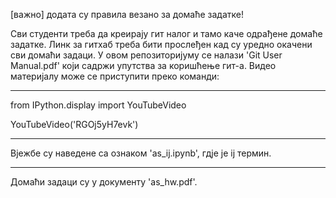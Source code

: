 [важно] додата су правила везано за домаће задатке!

Сви студенти треба да креирају гит налог и тамо каче одрађене домаће
задатке. Линк за гитхаб треба бити прослеђен кад су уредно окачени сви домаћи задаци.
У овом репозиторијуму се налази 'Git User Manual.pdf' који
садржи упутства за коришћење гит-а. Видео материјалу може се приступити
преко команди:

---------------------------------------------------------------------- 

from IPython.display import YouTubeVideo

YouTubeVideo('RGOj5yH7evk')

----------------------------------------------------------------------

Вјежбе су наведене са ознаком 'as_ij.ipynb', гдје је ij термин.

----------------------------------------------------------------------

Домаћи задаци су у документу 'as_hw.pdf'. 


